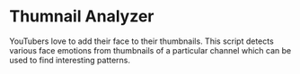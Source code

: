 # Thumnail Analyzer
YouTubers love to add their face to their thumbnails. This script detects various face emotions from thumbnails of a particular channel which can be used to find interesting patterns.